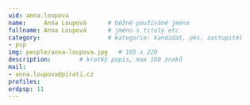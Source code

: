 ```yaml
---
uid: anna.loupova
name:     Anna Loupová  	# běžně používáné jméno
fullname: Anna Loupová  	# jméno s tituly etc.
category:                 	# kategorie: kandidat, pks, zastupitel
- psp
img: people/anna-loupova.jpg   # 165 x 220
description:    	# kratký popis, max 160 znaků
mail:
- anna.loupova@pirati.cz
profiles:
ordpsp: 11
---
```

